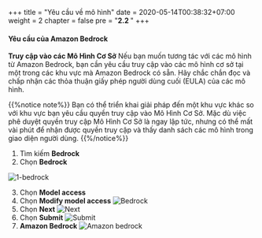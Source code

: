 +++
title = "Yêu cầu về mô hình"
date = 2020-05-14T00:38:32+07:00
weight = 2
chapter = false
pre = "<b>2.2 </b>"
+++

#### Yêu cầu của Amazon Bedrock
**Truy cập vào các Mô Hình Cơ Sở**
Nếu bạn muốn tương tác với các mô hình từ Amazon Bedrock, bạn cần yêu cầu truy cập vào các mô hình cơ sở tại một trong các khu vực mà Amazon Bedrock có sẵn.
Hãy chắc chắn đọc và chấp nhận các thỏa thuận giấy phép người dùng cuối (EULA) của các mô hình.

{{%notice note%}}
Bạn có thể triển khai giải pháp đến một khu vực khác so với khu vực bạn yêu cầu quyền truy cập vào Mô Hình Cơ Sở. Mặc dù việc phê duyệt quyền truy cập Mô Hình Cơ Sở là ngay lập tức, nhưng có thể mất vài phút để nhận được quyền truy cập và thấy danh sách các mô hình trong giao diện người dùng.
{{%/notice%}}

1. Tìm kiếm **Bedrock**
2. Chọn **Bedrock**

![1-bedrock](https://t-huy.github.io/AWS_Workshop_Chatbot/images/AWS-Bedrock/1-bedrock.png?width=90pc)

3. Chọn **Model access**
4. Chọn **Modify model access**
![Bedrock](https://t-huy.github.io/AWS_Workshop_Chatbot/images/Model-Access/Bedrock.png?width=90pc)
5. Chọn **Next**
![Next](https://t-huy.github.io/AWS_Workshop_Chatbot/images/Model-Access/Next.png?width=90pc)
6. Chọn **Submit**
![Submit](https://t-huy.github.io/AWS_Workshop_Chatbot/images/Model-Access/Submit.png?width=90pc)
7. **Amazon Bedrock**
![Amazon bedrock](https://t-huy.github.io/AWS_Workshop_Chatbot/images/Model-Access/base-model.png?width=90pc)

